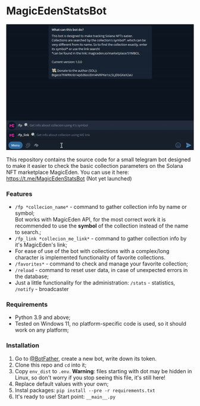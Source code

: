 # MagicEdenStatsBot

![](https://github.com/omssky/MagicEdenStatsBot/blob/main/data/demo.gif)

This repository contains the source code for a small telegram bot designed to make it easier to check the basic collection parameters on the Solana NFT marketplace MagicEden.
You can use it here: https://t.me/MagicEdenStatsBot (Not yet launched)

### Features
* `/fp *collecion_name*` - command to gather collection info by name or symbol;  
Bot works with MagicEden API, for the most correct work it is recommended to use the **symbol** of the collection instead of the name to search.;  
* `/fp_link *collecion_me_link*` - command to gather collection info by it's MagicEden's link;
* For ease of use of the bot with collections with a complex/long character is implemented functionality of favorite collections.
* `/favorites*` - command to check and manage your favorite collection; 
* `/reload` - command to reset user data, in case of unexpected errors in the database;  
* Just a little functionality for the administration: `/stats` - statistics, `/notify` - broadcaster 

### Requirements
* Python 3.9 and above;
* Tested on Windows 11, no platform-specific code is used, so it should work on any platform;

### Installation  
1. Go to [@BotFather](https://t.me/telegram), create a new bot, write down its token.  
2. Clone this repo and `cd` into it;  
3. Copy `env_dist` to `.env`. **Warning**: files starting with dot may be hidden in Linux, 
so don't worry if you stop seeing this file, it's still here! 
4. Replace default values with your own;  
5. Instal packages: `pip install --pre -r requirements.txt`
6. It's ready to use! Start point: `__main__.py`
